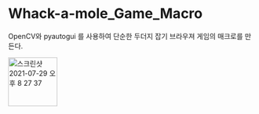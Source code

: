 # Whack-a-mole_Game_Macro
OpenCV와 pyautogui 를 사용하여 단순한 두더지 잡기 브라우져 게임의 매크로를 만든다. 


<img width="100" alt="스크린샷 2021-07-29 오후 8 27 37" src="https://user-images.githubusercontent.com/57162448/127484535-d9349a4f-669c-4f34-a307-03d55cc9390c.png">
